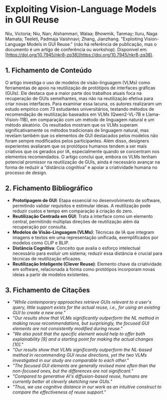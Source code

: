 # Exploiting Vision-Language Models in GUI Reuse

Niu, Victoria; Niu, Nan; Alshammari, Walaa; Bhowmik, Tanmay; Iluru, Naga Mamata; Teeleti, Padmaja Vaishnavi; Zhang, Jianzhang. "Exploiting Vision-Language Models in GUI Reuse." (não há referência de publicação, mas o documento é um artigo de conferência ou workshop). Disponível em: [https://doi.org/10.7945/nkr8-zq38](https://doi.org/10.7945/nkr8-zq38).

## 1. Fichamento de Conteúdo

O artigo investiga o uso de modelos de visão-linguagem (VLMs) como ferramentas de apoio na reutilização de protótipos de interfaces gráficas (GUIs). Ele destaca que a maior parte dos trabalhos atuais foca na recuperação de GUIs semelhantes, mas não na reutilização efetiva para criar novas interfaces. Para examinar essa lacuna, os autores realizaram um estudo empírico com 73 estudantes universitários, testando métodos de recomendação de reutilização baseados em VLMs (Qwen2-VL-7B e Llama-Vision-11B), em comparação com um método de linguagem natural e um método aleatório. Os resultados mostram que os VLMs superam significativamente os métodos tradicionais de linguagem natural, mas revelam também que os elementos de GUI destacados pelos modelos não foram sempre modificados pelos participantes. Além disso, designers experientes avaliaram que os protótipos humanos tendem a ser mais criativos que os gerados por IA, especialmente quando se concentram nos elementos recomendados. O artigo conclui que, embora os VLMs tenham potencial promissor na reutilização de GUIs, ainda é necessário avançar na forma de reduzir a “distância cognitiva” e apoiar a criatividade humana no processo de design.

## 2. Fichamento Bibliográfico

* **Prototipagem de GUI**: Etapa essencial no desenvolvimento de software, permitindo validar requisitos e estimular ideias. A reutilização pode reduzir custos e tempo em comparação à criação do zero.  
* **Reutilização Centrada em GUI**: Trata a interface como um elemento central, permitindo múltiplas direções de reutilização além da recuperação por consulta.  
* **Modelos de Visão-Linguagem (VLMs)**: Técnicas de IA que integram imagens e textos em uma representação unificada, exemplificados por modelos como CLIP e BLIP.  
* **Distância Cognitiva**: Conceito que avalia o esforço intelectual necessário para evoluir um sistema; reduzir essa distância é crucial para técnicas de reutilização eficazes.  
* **Reutilização Inteligente (Clever Reuse)**: Elemento chave da criatividade em software, relacionada à forma como protótipos incorporam novas ideias a partir de modelos existentes.  

## 3. Fichamento de Citações

* _"While contemporary approaches retrieve GUIs relevant to a user's query, little support exists for the actual reuse, i.e., for using an existing GUI to create a new one."_  
* _"Our results show that VLMs significantly outperform the NL method in making reuse recommendations, but surprisingly, the focused GUI elements are not consistently modified during reuse."_  
* _"We also posit that the specific element would help to offer both explainability [9] and a starting point for making the actual changes [10]."_  
* _"Our results show that VLMs significantly outperform the NL-based method in recommending GUI reuse directions, yet the two VLMs investigated in our study are comparable to each other."_  
* _"The focused GUI elements are generally revised more often than the non-focused ones, but the differences are not significant."_  
* _"Compared to generative AI's diffusion-based reuse, humans are currently better at cleverly sketching new GUIs."_  
* _"Thus, we use cognitive distance in our work as an intuitive construct to compare the effectiveness of reuse support."_  
